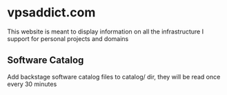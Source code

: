 # vpsaddict.com

This website is meant to display information on all the infrastructure I support for personal projects and domains

## Software Catalog
Add backstage software catalog files to catalog/ dir, they will be read once every 30 minutes

